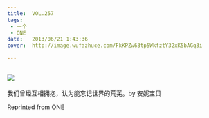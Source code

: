 ```yaml
---
title:	VOL.257
tags:
 - 一个
 - ONE
date:	2013/06/21 1:43:36
cover:	http://image.wufazhuce.com/FkKPZw63tp5WkfztY32xK5bAGq3i

---
```

![](http://image.wufazhuce.com/FkKPZw63tp5WkfztY32xK5bAGq3i)
---

我们曾经互相拥抱，认为能忘记世界的荒芜。by 安妮宝贝
 
Reprinted from ONE
